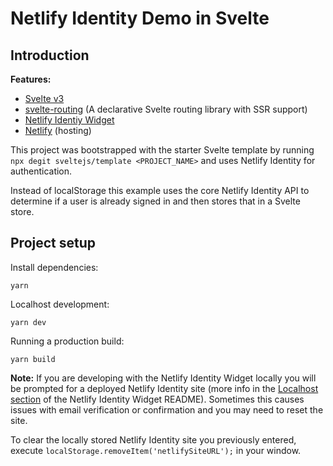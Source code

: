 # Netlify Identity Demo in Svelte

## Introduction

**Features:**

- [Svelte v3](https://svelte.dev/)
- [svelte-routing](https://github.com/EmilTholin/svelte-routing) (A declarative Svelte routing library with SSR support)
- [Netlify Identiy Widget](https://github.com/netlify/netlify-identity-widget/)
- [Netlify](https://www.netlify.com) (hosting)

This project was bootstrapped with the starter Svelte template by running `npx degit sveltejs/template <PROJECT_NAME>` and uses Netlify Identity for authentication.

Instead of localStorage this example uses the core Netlify Identity API to determine if a user is already signed in and then stores that in a Svelte store.

## Project setup

Install dependencies:

```
yarn
```

Localhost development:

```
yarn dev
```

Running a production build:

```
yarn build
```

**Note:** If you are developing with the Netlify Identity Widget locally you will be prompted for a deployed Netlify Identity site (more info in the [Localhost section](https://github.com/netlify/netlify-identity-widget#localhost) of the Netlify Identity Widget README). Sometimes this causes issues with email verification or confirmation and you may need to reset the site.

To clear the locally stored Netlify Identity site you previously entered, execute `localStorage.removeItem('netlifySiteURL');` in your window.
